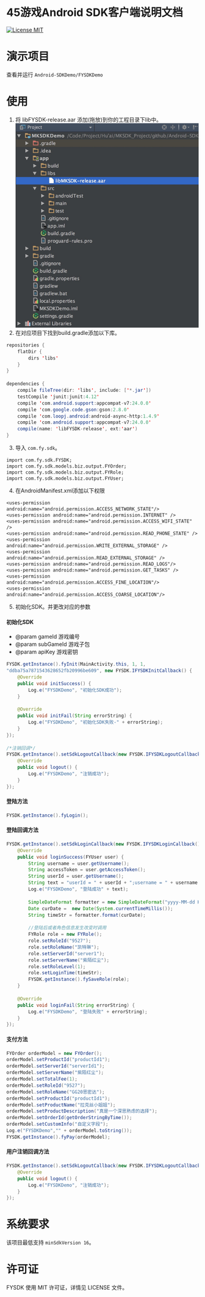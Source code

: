 # 45游戏Android SDK客户端说明文档
[![License MIT](https://img.shields.io/badge/license-MIT-green.svg?style=flat)](https://raw.githubusercontent.com/mikegame/Android-SDKDemo/master/LICENSE)&nbsp;



演示项目
==============
查看并运行 `Android-SDKDemo/FYSDKDemo`


使用
==============



1. 将 libFYSDK-release.aar 添加(拖放)到你的工程目录下lib中。
<img src="https://github.com/45game/Android-SDKDemo/blob/master/Snapshots/Framework.png"><br/>
2. 在对应项目下找到build.gradle添加以下库。<br/>
   
```java
repositories {
    flatDir {
        dirs 'libs'
    }
}

dependencies {
    compile fileTree(dir: 'libs', include: ['*.jar'])
    testCompile 'junit:junit:4.12'
    compile 'com.android.support:appcompat-v7:24.0.0'
    compile 'com.google.code.gson:gson:2.8.0'
    compile 'com.loopj.android:android-async-http:1.4.9'
    compile 'com.android.support:appcompat-v7:24.0.0'
    compile(name: 'libFYSDK-release', ext:'aar')
}
```


3. 导入 `com.fy.sdk`。
```
import com.fy.sdk.FYSDK;
import com.fy.sdk.models.biz.output.FYOrder;
import com.fy.sdk.models.biz.output.FYRole;
import com.fy.sdk.models.biz.output.FYUser;
```

4. 在AndroidManifest.xml添加以下权限
```
<uses-permission android:name="android.permission.ACCESS_NETWORK_STATE"/>
<uses-permission android:name="android.permission.INTERNET" />
<uses-permission android:name="android.permission.ACCESS_WIFI_STATE" />
<uses-permission android:name="android.permission.READ_PHONE_STATE" />
<uses-permission android:name="android.permission.WRITE_EXTERNAL_STORAGE" />
<uses-permission android:name="android.permission.READ_EXTERNAL_STORAGE" />
<uses-permission android:name="android.permission.READ_LOGS"/>
<uses-permission android:name="android.permission.GET_TASKS" />
<uses-permission android:name="android.permission.ACCESS_FINE_LOCATION"/>
<uses-permission android:name="android.permission.ACCESS_COARSE_LOCATION"/>
```

5. 初始化SDK。并更改对应的参数

#### 初始化SDK
 *  @param gameId    游戏编号
 *  @param subGameId 游戏子包
 *  @param apiKey 游戏密钥
```java
FYSDK.getInstance().fyInit(MainActivity.this, 1, 1,
"ddba75a7871543628652fb20996be609", new FYSDK.IFYSDKInitCallback() {
    @Override
    public void initSuccess() {
        Log.e("FYSDKDemo", "初始化SDK成功");
    }

    @Override
    public void initFail(String errorString) {
        Log.e("FYSDKDemo", "初始化SDK失败-" + errorString);
    }
});

/*注销回调*/
FYSDK.getInstance().setSdkLogoutCallback(new FYSDK.IFYSDKLogoutCallback() {
    @Override
    public void logout() {
        Log.e("FYSDKDemo", "注销成功");
    }
});
```

#### 登陆方法

```java
FYSDK.getInstance().fyLogin();
```

#### 登陆回调方法

```java
FYSDK.getInstance().setSdkLoginCallback(new FYSDK.IFYSDKLoginCallback() {
    @Override
    public void loginSuccess(FYUser user) {
        String username = user.getUsername();
        String accessToken = user.getAccessToken();
        String userId = user.getUsername();
        String text = "userId = " + userId + ";username = " + username + ";accessToken = " + accessToken;
        Log.e("FYSDKDemo", "登陆成功" + text);

        SimpleDateFormat formatter = new SimpleDateFormat("yyyy-MM-dd HH:mm:ss");
        Date curDate =  new Date(System.currentTimeMillis());
        String timeStr = formatter.format(curDate);

        //登陆后或者角色信息发生改变时调用
        FYRole role = new FYRole();
        role.setRoleId("9527");
        role.setRoleName("凯特琳");
        role.setServerId("server1");
        role.setServerName("紫陌红尘");
        role.setRoleLevel(1);
        role.setLoginTime(timeStr);
        FYSDK.getInstance().fySaveRole(role);
    }

    @Override
    public void loginFail(String errorString) {
        Log.e("FYSDKDemo", "登陆失败" + errorString);
    }
});
```



#### 支付方法

```java
FYOrder orderModel = new FYOrder();
orderModel.setProductId("productId1");
orderModel.setServerId("serverId1");
orderModel.setServerName("紫陌红尘");
orderModel.setTotalFee(1);
orderModel.setRoleId("9527");
orderModel.setRoleName("GG20思密达");
orderModel.setProductId("productId1");
orderModel.setProductName("拉克丝小姐姐");
orderModel.setProductDescription("真是一个深思熟虑的选择");
orderModel.setOrderId(getOrderStringByTime());
orderModel.setCustomInfo("自定义字段");
Log.e("FYSDKDemo","" + orderModel.toString());
FYSDK.getInstance().fyPay(orderModel);
```


#### 用户注销回调方法

```java
FYSDK.getInstance().setSdkLogoutCallback(new FYSDK.IFYSDKLogoutCallback() {
    @Override
    public void logout() {
        Log.e("FYSDKDemo", "注销成功");
    }
});
```





系统要求
==============
该项目最低支持 `minSdkVersion 16`。



许可证
==============
FYSDK 使用 MIT 许可证，详情见 LICENSE 文件。
